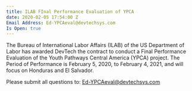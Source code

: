 ```yaml
---
title: ILAB FInal Performance Evaluation of YPCA
date: 2020-02-05 17:54:00 Z
Email Address: Ed-YPCAeval@devtechsys.com
Is Open: true
---
```


The Bureau of International Labor Affairs (ILAB) of the US Department of Labor has awarded DevTech the contract to conduct a Final Performance Evaluation of the Youth Pathways Central America (YPCA) project. The Period of Performance is February 5, 2020, to  February 4, 2021, and will focus on Honduras and El Salvador. 

Please submit all questions to: Ed-YPCAeval@devtechsys.com
